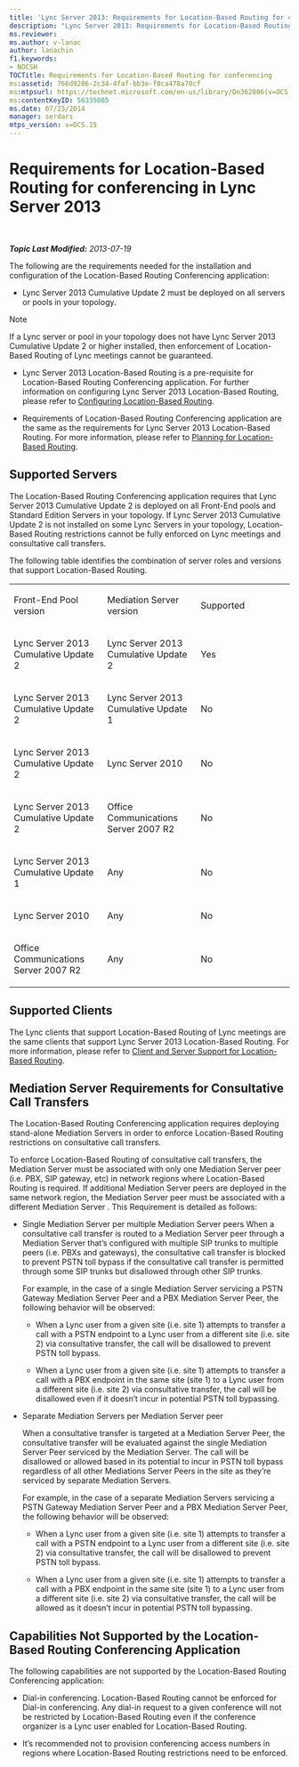 ```yaml
---
title: 'Lync Server 2013: Requirements for Location-Based Routing for conferencing'
description: "Lync Server 2013: Requirements for Location-Based Routing for conferencing."
ms.reviewer: 
ms.author: v-lanac
author: lanachin
f1.keywords:
- NOCSH
TOCTitle: Requirements for Location-Based Routing for conferencing
ms:assetid: 766d9286-2c34-4faf-bb3e-f0ca478a70cf
ms:mtpsurl: https://technet.microsoft.com/en-us/library/Dn362806(v=OCS.15)
ms:contentKeyID: 56335085
ms.date: 07/23/2014
manager: serdars
mtps_version: v=OCS.15
---
```


# Requirements for Location-Based Routing for conferencing in Lync Server 2013

<div data-xmlns="http://www.w3.org/1999/xhtml">

<div class="topic" data-xmlns="http://www.w3.org/1999/xhtml" data-msxsl="urn:schemas-microsoft-com:xslt" data-cs="https://msdn.microsoft.com/">

<div data-asp="https://msdn2.microsoft.com/asp">



</div>

<div id="mainSection">

<div id="mainBody">

<span> </span>

_**Topic Last Modified:** 2013-07-19_

The following are the requirements needed for the installation and configuration of the Location-Based Routing Conferencing application:

  - Lync Server 2013 Cumulative Update 2 must be deployed on all servers or pools in your topology.

<div>


> [!NOTE]  
> If a Lync server or pool in your topology does not have Lync Server 2013 Cumulative Update 2 or higher installed, then enforcement of Location-Based Routing of Lync meetings cannot be guaranteed.



</div>

  - Lync Server 2013 Location-Based Routing is a pre-requisite for Location-Based Routing Conferencing application. For further information on configuring Lync Server 2013 Location-Based Routing, please refer to [Configuring Location-Based Routing](lync-server-2013-configuring-location-based-routing.md).

  - Requirements of Location-Based Routing Conferencing application are the same as the requirements for Lync Server 2013 Location-Based Routing. For more information, please refer to [Planning for Location-Based Routing](lync-server-2013-planning-for-location-based-routing.md).

<div>

## Supported Servers

The Location-Based Routing Conferencing application requires that Lync Server 2013 Cumulative Update 2 is deployed on all Front-End pools and Standard Edition Servers in your topology. If Lync Server 2013 Cumulative Update 2 is not installed on some Lync Servers in your topology, Location-Based Routing restrictions cannot be fully enforced on Lync meetings and consultative call transfers.

The following table identifies the combination of server roles and versions that support Location-Based Routing.


<table>
<colgroup>
<col style="width: 33%" />
<col style="width: 33%" />
<col style="width: 33%" />
</colgroup>
<tbody>
<tr class="odd">
<td><p>Front-End Pool version</p></td>
<td><p>Mediation Server version</p></td>
<td><p>Supported</p></td>
</tr>
<tr class="even">
<td><p>Lync Server 2013 Cumulative Update 2</p></td>
<td><p>Lync Server 2013 Cumulative Update 2</p></td>
<td><p>Yes</p></td>
</tr>
<tr class="odd">
<td><p>Lync Server 2013 Cumulative Update 2</p></td>
<td><p>Lync Server 2013 Cumulative Update 1</p></td>
<td><p>No</p></td>
</tr>
<tr class="even">
<td><p>Lync Server 2013 Cumulative Update 2</p></td>
<td><p>Lync Server 2010</p></td>
<td><p>No</p></td>
</tr>
<tr class="odd">
<td><p>Lync Server 2013 Cumulative Update 2</p></td>
<td><p>Office Communications Server 2007 R2</p></td>
<td><p>No</p></td>
</tr>
<tr class="even">
<td><p>Lync Server 2013 Cumulative Update 1</p></td>
<td><p>Any</p></td>
<td><p>No</p></td>
</tr>
<tr class="odd">
<td><p>Lync Server 2010</p></td>
<td><p>Any</p></td>
<td><p>No</p></td>
</tr>
<tr class="even">
<td><p>Office Communications Server 2007 R2</p></td>
<td><p>Any</p></td>
<td><p>No</p></td>
</tr>
</tbody>
</table>


</div>

<div>

## Supported Clients

The Lync clients that support Location-Based Routing of Lync meetings are the same clients that support Lync Server 2013 Location-Based Routing. For more information, please refer to [Client and Server Support for Location-Based Routing](lync-server-2013-client-and-server-support-for-location-based-routing.md).

</div>

<div>

## Mediation Server Requirements for Consultative Call Transfers

The Location-Based Routing Conferencing application requires deploying stand-alone Mediation Servers in order to enforce Location-Based Routing restrictions on consultative call transfers.

To enforce Location-Based Routing of consultative call transfers, the Mediation Server must be associated with only one Mediation Server peer (i.e. PBX, SIP gateway, etc) in network regions where Location-Based Routing is required. If additional Mediation Server peers are deployed in the same network region, the Mediation Server peer must be associated with a different Mediation Server . This Requirement is detailed as follows:

  - Single Mediation Server per multiple Mediation Server peers When a consultative call transfer is routed to a Mediation Server peer through a Mediation Server that’s configured with multiple SIP trunks to multiple peers (i.e. PBXs and gateways), the consultative call transfer is blocked to prevent PSTN toll bypass if the consultative call transfer is permitted through some SIP trunks but disallowed through other SIP trunks.
    
    For example, in the case of a single Mediation Server servicing a PSTN Gateway Mediation Server Peer and a PBX Mediation Server Peer, the following behavior will be observed:
    
      - When a Lync user from a given site (i.e. site 1) attempts to transfer a call with a PSTN endpoint to a Lync user from a different site (i.e. site 2) via consultative transfer, the call will be disallowed to prevent PSTN toll bypass.
    
      - When a Lync user from a given site (i.e. site 1) attempts to transfer a call with a PBX endpoint in the same site (site 1) to a Lync user from a different site (i.e. site 2) via consultative transfer, the call will be disallowed even if it doesn’t incur in potential PSTN toll bypassing.

  - Separate Mediation Servers per Mediation Server peer
    
    When a consultative transfer is targeted at a Mediation Server Peer, the consultative transfer will be evaluated against the single Mediation Server Peer serviced by the Mediation Server. The call will be disallowed or allowed based in its potential to incur in PSTN toll bypass regardless of all other Mediations Server Peers in the site as they’re serviced by separate Mediation Servers.
    
    For example, in the case of a separate Mediation Servers servicing a PSTN Gateway Mediation Server Peer and a PBX Mediation Server Peer, the following behavior will be observed:
    
      - When a Lync user from a given site (i.e. site 1) attempts to transfer a call with a PSTN endpoint to a Lync user from a different site (i.e. site 2) via consultative transfer, the call will be disallowed to prevent PSTN toll bypass.
    
      - When a Lync user from a given site (i.e. site 1) attempts to transfer a call with a PBX endpoint in the same site (site 1) to a Lync user from a different site (i.e. site 2) via consultative transfer, the call will be allowed as it doesn’t incur in potential PSTN toll bypassing.

</div>

<div>

## Capabilities Not Supported by the Location-Based Routing Conferencing Application

The following capabilities are not supported by the Location-Based Routing Conferencing application:

  - Dial-in conferencing. Location-Based Routing cannot be enforced for Dial-in conferencing. Any dial-in request to a given conference will not be restricted by Location-Based Routing even if the conference organizer is a Lync user enabled for Location-Based Routing.

  - It’s recommended not to provision conferencing access numbers in regions where Location-Based Routing restrictions need to be enforced.

</div>

</div>

<span> </span>

</div>

</div>

</div>

